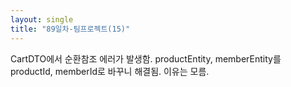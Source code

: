 ```yaml
---
layout: single
title: "89일차-팀프로젝트(15)"
---
```


CartDTO에서 순환참조 에러가 발생함. productEntity, memberEntity를 productId, memberId로 바꾸니 해결됨. 이유는 모름.